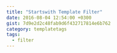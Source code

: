 ```yaml
---
title: "Startswith Template Filter"
date: 2016-08-04 12:54:00 +0300
gist: 7d9e2d2c48fab9d6f432717814e6b762
category: templatetags
tags:
  - filter
---
```

